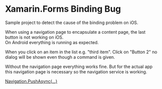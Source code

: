 # Xamarin.Forms Binding Bug
Sample project to detect the cause of the binding problem on iOS.

When using a navigation page to encapsulate a content page, the last button is not working on iOS.  
On Android everything is running as expected.

When you click on an item in the list e.g. "third item". Click on "Button 2" no dialog will be shown even though a command is given.

Without the navigation page everything works fine. But for the actual app this navigation page is necessary so the navigation service is working.

[Navigation.PushAsync(...)](/BindingBug/BindingBug/Views/ItemsPage.xaml.cs)
